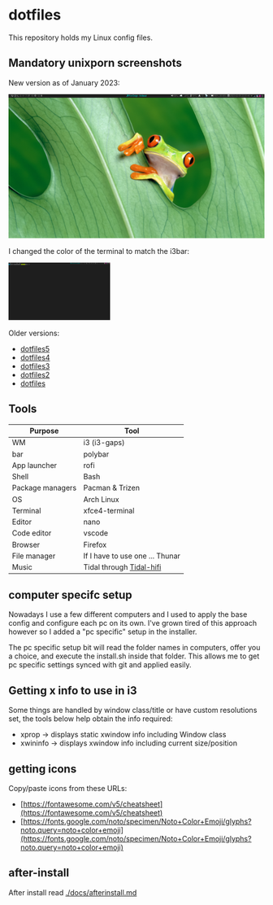 # dotfiles

This repository holds my Linux config files.

## Mandatory unixporn screenshots

New version as of January 2023:

[![dotfiles](media/dotfiles6.png)](media/dotfiles6.png)

I changed the color of the terminal to match the i3bar:

<img src = "media/dotfiles-small-5.png" width="200">

Older versions:

- [dotfiles5](media/dotfiles5.png)
- [dotfiles4](https://raw.githubusercontent.com/Mastermindzh/dotfiles/master/media/dotfiles4.jpg)
- [dotfiles3](media/dotfiles3.png)
- [dotfiles2](media/dotfiles2.png)
- [dotfiles](media/dotfiles.png)

## Tools

| Purpose          | Tool                                                                   |
| ---------------- | ---------------------------------------------------------------------- |
| WM               | i3 (i3-gaps)                                                           |
| bar              | polybar                                                                |
| App launcher     | rofi                                                                   |
| Shell            | Bash                                                                   |
| Package managers | Pacman & Trizen                                                        |
| OS               | Arch Linux                                                             |
| Terminal         | xfce4-terminal                                                         |
| Editor           | nano                                                                   |
| Code editor      | vscode                                                                 |
| Browser          | Firefox                                                                |
| File manager     | If I have to use one ... Thunar                                        |
| Music            | Tidal through [Tidal-hifi](https://github.com/Mastermindzh/tidal-hifi) |

## computer specifc setup

Nowadays I use a few different computers and I used to apply the base config and configure each pc on its own.
I've grown tired of this approach however so I added a "pc specific" setup in the installer.

The pc specific setup bit will read the folder names in computers, offer you a choice, and execute the install.sh inside that folder.
This allows me to get pc specific settings synced with git and applied easily.

## Getting x info to use in i3

Some things are handled by window class/title or have custom resolutions set, the tools below help obtain the info required:

- xprop -> displays static xwindow info including Window class
- xwininfo -> displays xwindow info including current size/position

## getting icons

Copy/paste icons from these URLs:

- [https://fontawesome.com/v5/cheatsheet](https://fontawesome.com/v5/cheatsheet)
- [https://fonts.google.com/noto/specimen/Noto+Color+Emoji/glyphs?noto.query=noto+color+emoji](https://fonts.google.com/noto/specimen/Noto+Color+Emoji/glyphs?noto.query=noto+color+emoji)

## after-install

After install read [./docs/afterinstall.md](./docs/afterinstall.md)
